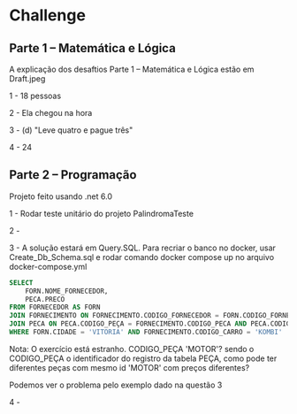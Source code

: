 # Challenge


## Parte 1 – Matemática e Lógica

A explicação dos desaftios Parte 1 – Matemática e Lógica estão em Draft.jpeg

1 - 18 pessoas

2 - Ela chegou na hora

3 - (d) "Leve quatro e pague três"

4 - 24

## Parte 2 – Programação

Projeto feito usando .net 6.0

1 - Rodar teste unitário do projeto PalindromaTeste

2 -

3 - A solução estará em Query.SQL. Para recriar o banco no docker, usar Create_Db_Schema.sql e rodar comando docker compose up no arquivo docker-compose.yml

```sql
SELECT 
	FORN.NOME_FORNECEDOR,
	PECA.PRECO
FROM FORNECEDOR AS FORN
JOIN FORNECIMENTO ON FORNECIMENTO.CODIGO_FORNECEDOR = FORN.CODIGO_FORNECEDOR 
JOIN PECA ON PECA.CODIGO_PEÇA = FORNECIMENTO.CODIGO_PECA AND PECA.CODIGO_PEÇA = 'MOTOR'
WHERE FORN.CIDADE = 'VITORIA' AND FORNECIMENTO.CODIGO_CARRO = 'KOMBI'
```

Nota: O exercício está estranho. CODIGO_PEÇA 'MOTOR'? sendo o CODIGO_PEÇA o identificador do registro da tabela PEÇA, como pode ter diferentes peças com mesmo id 'MOTOR' com preços diferentes? 

Podemos ver o problema pelo exemplo dado na questão 3

4 -


